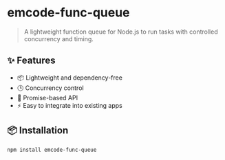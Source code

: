 # emcode-func-queue

> A lightweight function queue for Node.js to run tasks with controlled concurrency and timing.

## ✨ Features
- 📦 Lightweight and dependency-free  
- 🕒 Concurrency control  
- 🔄 Promise-based API  
- ⚡ Easy to integrate into existing apps  

## 📦 Installation

```bash
npm install emcode-func-queue
